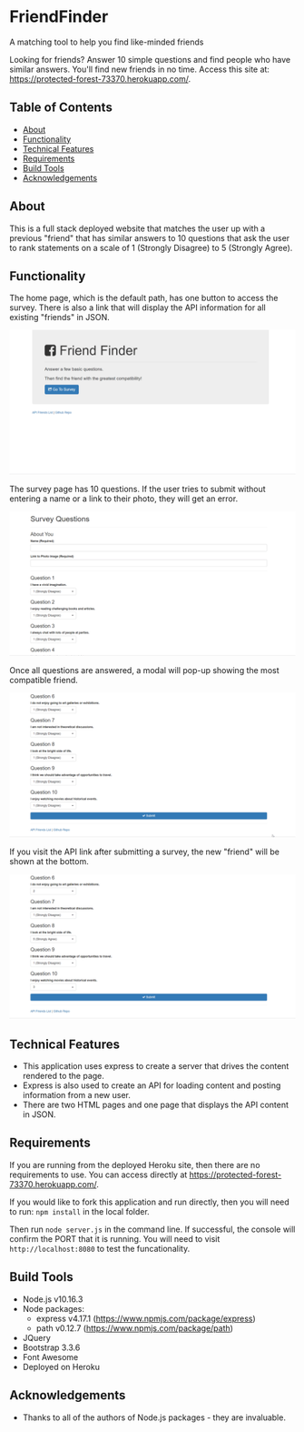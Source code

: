 # FriendFinder
A matching tool to help you find like-minded friends

Looking for friends? Answer 10 simple questions and find people who have similar answers. You'll find new friends in no time. 
Access this site at: https://protected-forest-73370.herokuapp.com/.

## Table of Contents
* [About](#about)
* [Functionality](#functionality)
* [Technical Features](#technical-features)
* [Requirements](#requirements)
* [Build Tools](#build-tools)
* [Acknowledgements](#acknowledgements)

## About
This is a full stack deployed website that matches the user up with a previous "friend" that has similar answers to 10
questions that ask the user to rank statements on a scale of 1 (Strongly Disagree) to 5 (Strongly Agree).

## Functionality
The home page, which is the default path, has one button to access the survey. There is also a link that will display the
API information for all existing "friends" in JSON.

<img src="/assets/home-page.gif">

The survey page has 10 questions. If the user tries to submit without entering a name or a link to their photo, they will
get an error.

<img src="/assets/survey-error.gif">

Once all questions are answered, a modal will pop-up showing the most compatible friend.

<img src="/assets/survey-complete.gif">

If you visit the API link after submitting a survey, the new "friend" will be shown at the bottom.

<img src="/assets/api.gif">

## Technical Features
* This application uses express to create a server that drives the content rendered to the page.
* Express is also used to create an API for loading content and posting information from a new user.
* There are two HTML pages and one page that displays the API content in JSON.

## Requirements
If you are running from the deployed Heroku site, then there are no requirements to use. You can access directly 
at https://protected-forest-73370.herokuapp.com/.

If you would like to fork this application and run directly, then you will need to run:
`npm install`
in the local folder.

Then run `node server.js` in the command line. If successful, the console will confirm the
PORT that it is running. You will need to visit `http://localhost:8080` to test the funcationality.

## Build Tools
* Node.js v10.16.3
* Node packages:
  * express v4.17.1 (https://www.npmjs.com/package/express)
  * path v0.12.7 (https://www.npmjs.com/package/path)
* JQuery 
* Bootstrap 3.3.6
* Font Awesome
* Deployed on Heroku

## Acknowledgements
* Thanks to all of the authors of Node.js packages - they are invaluable.